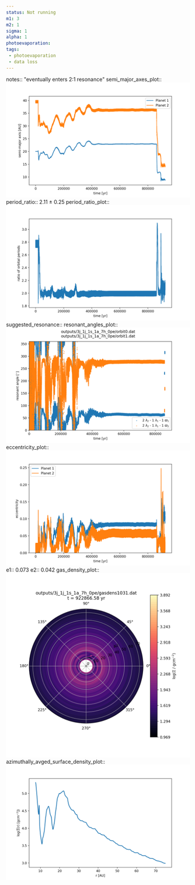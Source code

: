 ```yaml
---
status: Not running
m1: 3
m2: 1
sigma: 1
alpha: 1
photoevaporation: 
tags:
 - photoevaporation
 - data loss
---
```


notes:: "eventually enters 2:1 resonance"
semi_major_axes_plot:: ![semi_major_axes_3j_1j_1s_1a_7h_0pe.png](plots/semi_major_axes/semi_major_axes_3j_1j_1s_1a_7h_0pe.png)
period_ratio:: 2.11 ± 0.25
period_ratio_plot:: ![period_ratio_3j_1j_1s_1a_7h_0pe.png](plots/period_ratio/period_ratio_3j_1j_1s_1a_7h_0pe.png)
suggested_resonance:: 
resonant_angles_plot:: ![resonant_angles_3j_1j_1s_1a_7h_0pe.png](plots/resonant_angles/resonant_angles_3j_1j_1s_1a_7h_0pe.png)
eccentricity_plot:: ![eccentricity_3j_1j_1s_1a_7h_0pe.png](plots/eccentricity/eccentricity_3j_1j_1s_1a_7h_0pe.png)
e1:: 0.073
e2:: 0.042
gas_density_plot:: ![gas_density_3j_1j_1s_1a_7h_0pe.png](plots/gas_density/gas_density_3j_1j_1s_1a_7h_0pe.png)
azimuthally_avged_surface_density_plot:: ![azimuthally_avged_surface_density_3j_1j_1s_1a_7h_0pe.png](plots/azimuthally_avged_surface_density/azimuthally_avged_surface_density_3j_1j_1s_1a_7h_0pe.png)

